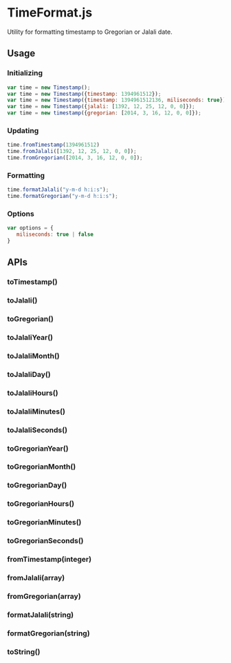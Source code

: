 # TimeFormat.js
Utility for formatting timestamp to Gregorian or Jalali date.

## Usage

### Initializing
```javascript
var time = new Timestamp();
var time = new Timestamp({timestamp: 1394961512});
var time = new Timestamp({timestamp: 1394961512136, miliseconds: true});
var time = new Timestamp({jalali: [1392, 12, 25, 12, 0, 0]});
var time = new timestamp({gregorian: [2014, 3, 16, 12, 0, 0]});
```

### Updating

```javascript
time.fromTimestamp(1394961512)
time.fromJalali([1392, 12, 25, 12, 0, 0]);
time.fromGregorian([2014, 3, 16, 12, 0, 0]);
```

### Formatting

```javascript
time.formatJalali("y-m-d h:i:s");
time.formatGregorian("y-m-d h:i:s");
```

### Options

```javascript
var options = {
   miliseconds: true | false
}
```

## APIs

### toTimestamp()
### toJalali()
### toGregorian()
### toJalaliYear()
### toJalaliMonth()
### toJalaliDay()
### toJalaliHours()
### toJalaliMinutes()
### toJalaliSeconds()
### toGregorianYear()
### toGregorianMonth()
### toGregorianDay()
### toGregorianHours()
### toGregorianMinutes()
### toGregorianSeconds()
### fromTimestamp(integer)
### fromJalali(array)
### fromGregorian(array)
### formatJalali(string)
### formatGregorian(string)
### toString()